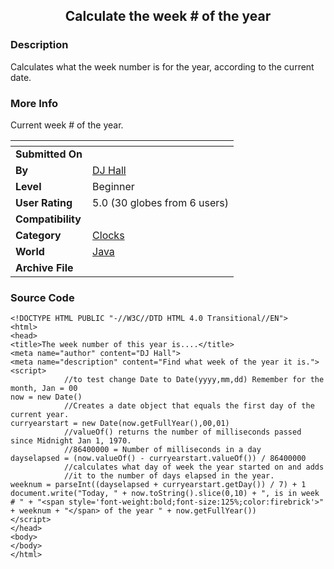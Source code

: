 ﻿<div align="center">

## Calculate the week \# of the year


</div>

### Description

Calculates what the week number is for the year, according to the current date.
 
### More Info
 
Current week # of the year.


<span>             |<span>
---                |---
**Submitted On**   |
**By**             |[DJ Hall](https://github.com/Planet-Source-Code/PSCIndex/blob/master/ByAuthor/dj-hall.md)
**Level**          |Beginner
**User Rating**    |5.0 (30 globes from 6 users)
**Compatibility**  |
**Category**       |[Clocks](https://github.com/Planet-Source-Code/PSCIndex/blob/master/ByCategory/clocks__2-88.md)
**World**          |[Java](https://github.com/Planet-Source-Code/PSCIndex/blob/master/ByWorld/java.md)
**Archive File**   |[](https://github.com/Planet-Source-Code/dj-hall-calculate-the-week-of-the-year__2-2145/archive/master.zip)





### Source Code

```
<!DOCTYPE HTML PUBLIC "-//W3C//DTD HTML 4.0 Transitional//EN">
<html>
<head>
<title>The week number of this year is....</title>
<meta name="author" content="DJ Hall">
<meta name="description" content="Find what week of the year it is.">
<script>
			//to test change Date to Date(yyyy,mm,dd) Remember for the month, Jan = 00
now = new Date()
			//Creates a date object that equals the first day of the current year.
curryearstart = new Date(now.getFullYear(),00,01)
			//valueOf() returns the number of milliseconds passed since Midnight Jan 1, 1970.
			//86400000 = Number of milliseconds in a day
dayselapsed = (now.valueOf() - curryearstart.valueOf()) / 86400000
			//calculates what day of week the year started on and adds
			//it to the number of days elapsed in the year.
weeknum = parseInt((dayselapsed + curryearstart.getDay()) / 7) + 1
document.write("Today, " + now.toString().slice(0,10) + ", is in week # " + "<span style='font-weight:bold;font-size:125%;color:firebrick'>" + weeknum + "</span> of the year " + now.getFullYear())
</script>
</head>
<body>
</body>
</html>
```

